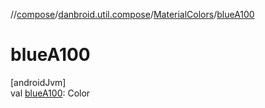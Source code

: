 //[compose](../../../index.md)/[danbroid.util.compose](../index.md)/[MaterialColors](index.md)/[blueA100](blue-a100.md)

# blueA100

[androidJvm]\
val [blueA100](blue-a100.md): Color
